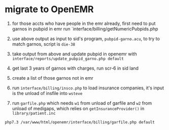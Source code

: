 
# migrate to OpenEMR


1. for those accts who have people in the emr already, first need to put garnos in pubpid in emr
  run `interface/billing/getNumericPubpids.php

2. use above output as input to sid's program, `pubpid-garno.acu`, to try to match garnos, script is `die-38`

3. take output from above and update pubpid in openemr with `interface/reports/update_pubpid_garno.php default`

4. get last 3 years of garnos with charges, run scr-6 in sid land

5. create a list of those garnos not in emr

6. run `interface/billing/insco.php` to load insurance companies, it's input is the
   unload of insfile into `wsteve`

7. run `garfile.php` which needs `w1` from unload of garfile and `w2` from unload of medigaps,
which relies on `getInsuranceProvider()` in `library/patient.inc`

```
php7.3 /var/www/html/openemr/interface/billing/garfile.php default
```

